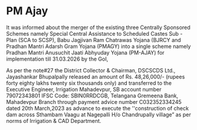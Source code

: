 # PM Ajay

It was informed about the merger of the existing three Centrally Sponsored Schemes namely Special Central Assistance to Scheduled Castes Sub - Plan (SCA to SCSP), Babu Jagjivan Ram Chatrawas Yojana (BJRCY and Pradhan Mantri Adarsh Gram Yojana (PMAGY) into a single scheme namely Pradhan Mantri Anusuchit Jaati Abhyuday Yojana (PM-AJAY) for implementation till 31.03.2026 by the GoI,

  

As per the note#27 the District Collector & Chairman, DSCSCDS Ltd., Jayashankar Bhupalpally released an amount of Rs. 48,26,000/- (rupees forty eighty lakhs twenty six thousands only) and transferred to the Executive Engineer, Irrigation Mahadevpur, SB account number 79072343801 IFSC Code: SBIN0RRDCGB, Telangana Gremeena Bank, Mahadevpur Branch through payment advice number C032352334245 dated 20th March,2023 as advance to execute the ''construction of check dam across Sthambam Vaagu at Nagepalli H/o Chandrupally village” as per norms of Irrigation & CAD Department.